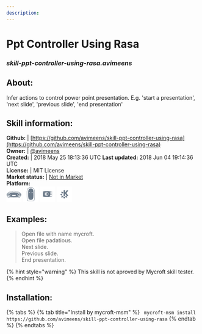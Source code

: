 ```yaml
---    
description:   
---    
```

# Ppt Controller Using Rasa  
### _skill-ppt-controller-using-rasa.avimeens_  
## About:  
Infer actions to control power point presentation. E.g. 'start a presentation', 'next slide', 'previous slide', 'end presentation'

## Skill information:  
**Github:** | [https://github.com/avimeens/skill-ppt-controller-using-rasa](https://github.com/avimeens/skill-ppt-controller-using-rasa)  
**Owner:** | [@avimeens](https://github.com/avimeens)  
**Created:** | 2018 May 25 18:13:36 UTC  **Last updated:** 2018 Jun 04 19:14:36 UTC  
**License:** | MIT License  
**Market status:** | [Not in Market](https://market.mycroft.ai/skill/)  
**Platform:**  
 ![](../.gitbook/assets/mark-1-icon.png)  ![](../.gitbook/assets/mark-2-icon.png)  ![](../.gitbook/assets/picroft-icon.png)  ![](../.gitbook/assets/kde.png)   
## Examples:  
> Open file with name mycroft.  
> Open file padatious.  
> Next slide.  
> Previous slide.  
> End presentation.  
  
{% hint style="warning" %}
This skill is not aproved by Mycroft skill tester.
{% endhint %}
    
## Installation:  
{% tabs %}
{% tab title="Install by mycroft-msm" %}
``` mycroft-msm install https://github.com/avimeens/skill-ppt-controller-using-rasa```
{% endtab %}
  {% endtabs %}
  